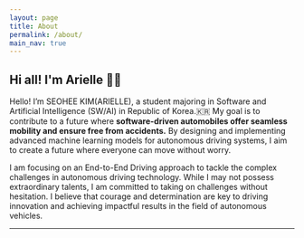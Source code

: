 ```yaml
---
layout: page
title: About
permalink: /about/
main_nav: true
---
```



 <!-- 사 진 자 리-->
<h2 id="paragraph">Hi all! I'm Arielle 👋🏻</h2>

<p>
Hello! I’m SEOHEE KIM(ARIELLE), a student majoring in Software and Artificial Intelligence (SW/AI) in Republic of Korea.🇰🇷 
My goal is to contribute to a future where <strong>software-driven automobiles offer seamless mobility and ensure free from accidents.</strong> By designing and implementing advanced machine learning models for autonomous driving systems, I aim to create a future where everyone can move without worry.
</p>

<p>
I am focusing on an End-to-End Driving approach to tackle the complex challenges in autonomous driving technology. While I may not possess extraordinary talents, I am committed to taking on challenges without hesitation. I believe that courage and determination are key to driving innovation and achieving impactful results in the field of autonomous vehicles.
</p>
<hr>